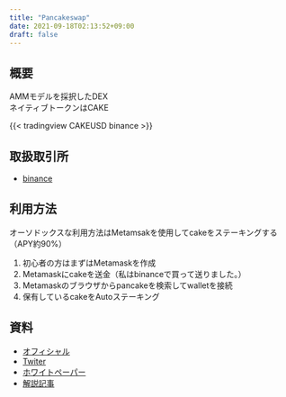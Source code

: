 ```yaml
---
title: "Pancakeswap"
date: 2021-09-18T02:13:52+09:00
draft: false
---
```


## 概要
AMMモデルを採択したDEX  
ネイティブトークンはCAKE  

{{< tradingview CAKEUSD binance >}}

## 取扱取引所

- [binance](https://accounts.binance.com/ja/register?ref=25096395)

## 利用方法
オーソドックスな利用方法はMetamsakを使用してcakeをステーキングする（APY約90%）
1. 初心者の方はまずはMetamaskを作成
1. Metamaskにcakeを送金（私はbinanceで買って送りました。）
1. Metamaskのブラウザからpancakeを検索してwalletを接続
1. 保有しているcakeをAutoステーキング

## 資料
- [オフィシャル](https://pancakeswap.finance)
- [Twiter](https://twitter.com/pancakeswap)
- [ホワイトペーパー](https://docs.pancakeswap.finance/roadmap)
- [解説記事](https://fisco.jp/media/pancakeswap-about/)
